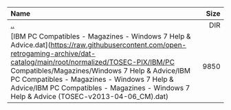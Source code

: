 |Name|Size|
|:---|---:|
|[..](../index.html)|DIR|
|[IBM PC Compatibles - Magazines - Windows 7 Help & Advice.dat](https://raw.githubusercontent.com/open-retrogaming-archive/dat-catalog/main/root/normalized/TOSEC-PIX/IBM/PC Compatibles/Magazines/Windows 7 Help & Advice/IBM PC Compatibles - Magazines - Windows 7 Help & Advice/IBM PC Compatibles - Magazines - Windows 7 Help & Advice (TOSEC-v2013-04-06_CM).dat)|9850|
